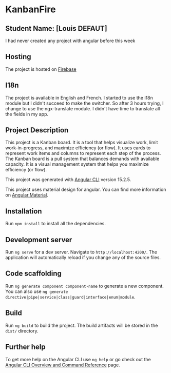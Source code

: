 # KanbanFire

## Student Name: [Louis DEFAUT] 
I had never created any project with angular before this week

## Hosting
The project is hosted on [Firebase](https://angular-fire-fb11e.web.app/)

## I18n
The project is available in English and French.
I started to use the i18n module but I didn't succeed to make the switcher. So after 3 hours 
trying, I change to use the ngx-translate module. I didn't have time to translate all the fields 
in my app.

## Project Description

This project is a Kanban board. It is a tool that helps visualize work, limit work-in-progress, and maximize efficiency (or flow). It uses cards to represent work items and columns to represent each step of the process. The Kanban board is a pull system that balances demands with available capacity. It is a visual management system that helps you maximize efficiency (or flow).

This project was generated with [Angular CLI](https://github.com/angular/angular-cli) version 15.2.5.

This project uses material design for angular. You can find more information on [Angular Material](https://material.angular.io/).

## Installation

Run `npm install` to install all the dependencies.

## Development server

Run `ng serve` for a dev server. Navigate to `http://localhost:4200/`. The application will automatically reload if you change any of the source files.

## Code scaffolding

Run `ng generate component component-name` to generate a new component. You can also use `ng generate directive|pipe|service|class|guard|interface|enum|module`.

## Build

Run `ng build` to build the project. The build artifacts will be stored in the `dist/` directory.

## Further help

To get more help on the Angular CLI use `ng help` or go check out the [Angular CLI Overview and Command Reference](https://angular.io/cli) page.
